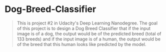 # Dog-Breed-Classifier

> This is project #2 in Udacity's Deep Learning Nanodegree.
The goal of this project is to design a Dog Breed Classifier that if the input image is of a dog, the output would be of the predicted breed (total of 133 breeds) and if the input image is of a human, the output would be of the breed that this human looks like predicted by the model.
